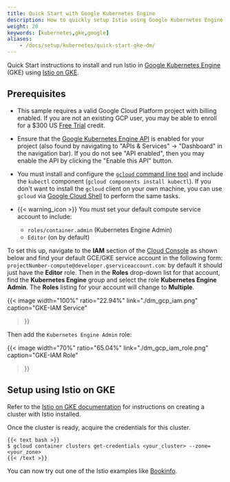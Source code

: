 ```yaml
---
title: Quick Start with Google Kubernetes Engine
description: How to quickly setup Istio using Google Kubernetes Engine (GKE).
weight: 20
keywords: [kubernetes,gke,google]
aliases:
    - /docs/setup/kubernetes/quick-start-gke-dm/
---
```


Quick Start instructions to install and run Istio in [Google Kubernetes Engine](https://cloud.google.com/kubernetes-engine/) (GKE) using [Istio on GKE](https://cloud.google.com/istio/docs/istio-on-gke/overview).

## Prerequisites

- This sample requires a valid Google Cloud Platform project with billing enabled. If you are not an existing GCP user, you may be able to enroll for a $300 US [Free Trial](https://cloud.google.com/free/) credit.

- Ensure that the [Google Kubernetes Engine API](https://console.cloud.google.com/apis/library/container.googleapis.com/) is enabled for your project (also found by navigating to "APIs &amp; Services" -> "Dashboard" in the navigation bar). If you do not see "API enabled", then you may enable the API by clicking the "Enable this API" button.

- You must install and configure the [`gcloud` command line tool](https://cloud.google.com/sdk/docs/) and include the `kubectl` component (`gcloud components install kubectl`).  If you don't want to install the `gcloud` client on your own machine, you can use `gcloud` via [Google Cloud Shell](https://cloud.google.com/shell/docs/) to perform the same tasks.

- {{< warning_icon >}} You must set your default compute service account to include:

    - `roles/container.admin`  (Kubernetes Engine Admin)
    - `Editor`  (on by default)

To set this up, navigate to the **IAM** section of the [Cloud Console](https://console.cloud.google.com/iam-admin/iam/project) as shown below and find your default GCE/GKE service account in the following form: `projectNumber-compute@developer.gserviceaccount.com`: by default it should just have the **Editor** role. Then in the **Roles** drop-down list for that account, find the **Kubernetes Engine** group and select the role **Kubernetes Engine Admin**. The **Roles** listing for your account will change to **Multiple**.

{{< image width="100%" ratio="22.94%"
link="./dm_gcp_iam.png"
caption="GKE-IAM Service"
>}}

Then add the `Kubernetes Engine Admin` role:

{{< image width="70%" ratio="65.04%"
link="./dm_gcp_iam_role.png"
caption="GKE-IAM Role"
>}}

## Setup using Istio on GKE

Refer to the [Istio on GKE documentation](https://cloud.google.com/istio/docs/istio-on-gke/overview) for instructions on creating a cluster with Istio installed.

Once the cluster is ready, acquire the credentials for this cluster.

    {{< text bash >}}
    $ gcloud container clusters get-credentials <your_cluster> --zone=<your_zone>
    {{< /text >}}

You can now try out one of the Istio examples like [Bookinfo](/docs/examples/bookinfo/).

